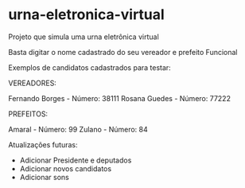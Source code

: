 # urna-eletronica-virtual
Projeto que simula uma urna eletrônica virtual

Basta digitar o nome cadastrado do seu vereador e prefeito Funcional

Exemplos de candidatos cadastrados para testar:

VEREADORES:

Fernando Borges - Número: 38111 Rosana Guedes - Número: 77222

PREFEITOS:

Amaral - Número: 99 Zulano - Número: 84


Atualizações futuras:

- Adicionar Presidente e deputados
- Adicionar novos candidatos
- Adicionar sons
